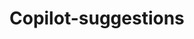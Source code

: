 # Copilot-suggestions

<!--
q: how should we structure this project?
a: we should have a core project that contains the data models and the data access layer
   we should have a web project that contains the controllers and the views
   we should have a test project that contains the unit tests

q: how should we structure the data access layer?
a: we should have a repository interface that contains the CRUD methods
   we should have a repository implementation that contains the CRUD methods
   we should have a context class that contains the db context

q: how should we structure the data models?
a: we should have a dto class for each table in the database
   we should have a create dto class for each table in the database
   we should have a update dto class for each table in the database

q: how should we structure the controllers?
a: we should have a controller for each table in the database
   we should have a controller for each view in the application

q: how should we structure the views?
a: we should have a view for each controller in the application

q: how should we structure the unit tests?
a: we should have a test class for each controller in the application
   we should have a test class for each repository in the application -->




<!--
// q: how do we structure a database that keeps track of commits in a repository?
// a: we need a table for commits, a table for users, and a table for repositories

// q: what are the columns in the commits table?
// a: id, user_id, repo_id, date

// q: what are the columns in the users table?
// a: id, name

// q: what are the columns in the repositories table?
// a: id, url, last_commit_id

// q: what are the relationships between the tables?
// a: commits.user_id -> users.id
//    commits.repo_id -> repositories.id


 -->
